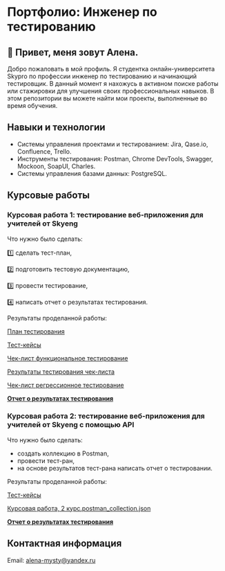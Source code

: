 # Портфолио: Инженер по тестированию

## 👋 Привет, меня зовут Алена.
Добро пожаловать в мой профиль. Я студентка онлайн-университета Skypro по профессии инженер по тестированию и начинающий тестировщик.
В данный момент я нахожусь в активном поиске работы или стажировки для улучшения своих профессиональных навыков.
В этом репозитории вы можете найти мои проекты, выполненные во время обучения.

## Навыки и технологии
- Системы управления проектами и тестированием: Jira, Qase.io, Confluence, Trello.
- Инструменты тестирования: Postman, Chrome DevTools, Swagger, Mockoon, SoapUI, Charles.
- Системы управления базами данных: PostgreSQL.

## Курсовые работы

### Курсовая работа 1: тестирование веб-приложения для учителей от Skyeng

Что нужно было сделать:

1️⃣ сделать тест-план,

2️⃣ подготовить тестовую документацию,

3️⃣ провести тестирование,

4️⃣ написать отчет о результатах тестирования.

Результаты проделанной работы:

[План тестирования](https://github.com/AlenaMysty/Portfolio/blob/main/%D0%9A%D1%83%D1%80%D1%81%D0%BE%D0%B2%D0%B0%D1%8F%2C%2B1-%D0%B9%2B%D0%B8%2B2-%D0%B9%2B%D0%BA%D1%83%D1%80%D1%81%D1%8B.%2B%D0%9F%D0%BB%D0%B0%D0%BD%2B%D1%82%D0%B5%D1%81%D1%82%D0%B8%D1%80%D0%BE%D0%B2%D0%B0%D0%BD%D0%B8%D1%8F..pdf)

[Тест-кейсы](https://github.com/AlenaMysty/Portfolio/blob/main/%D0%A2%D0%B5%D1%81%D1%82-%D0%BA%D0%B5%D0%B9%D1%81%D1%8B%2C%20%D0%9A%D1%83%D1%80%D1%81%D0%BE%D0%B2%D0%B0%D1%8F%201.pdf)

[Чек-лист функциональное тестирование](https://github.com/AlenaMysty/Portfolio/blob/main/%D0%A7%D0%B5%D0%BA-%D0%BB%D0%B8%D1%81%D1%82%20%D0%9A%D1%83%D1%80%D1%81%D0%BE%D0%B2%D0%B0%D1%8F%201%20%D0%BA%D1%83%D1%80%D1%81.pdf)

[Результаты тестирования чек-листа](https://github.com/AlenaMysty/Portfolio/blob/main/%D0%A0%D0%B5%D0%B7%D1%83%D0%BB%D1%8C%D1%82%D0%B0%D1%82%D1%8B%20%D1%82%D0%B5%D1%81%D1%82%D0%B8%D1%80%D0%BE%D0%B2%D0%B0%D0%BD%D0%B8%D1%8F%20%D1%87%D0%B5%D0%BA-%D0%BB%D0%B8%D1%81%D1%82%D0%B0.pdf)

[Чек-лист регрессионное тестирование](https://github.com/AlenaMysty/Portfolio/blob/main/%D0%A7%D0%B5%D0%BA-%D0%BB%D0%B8%D1%81%D1%82%20%D0%A0%D0%B5%D0%B3%D1%80%D0%B5%D1%81%D1%81.pdf)

**[Отчет о результатах тестирования](https://github.com/AlenaMysty/Portfolio/blob/main/%D0%9E%D1%82%D1%87%D0%B5%D1%82%2B%D0%BE%2B%D1%82%D0%B5%D1%81%D1%82%D0%B8%D1%80%D0%BE%D0%B2%D0%B0%D0%BD%D0%B8%D0%B8%2B%D0%B8%D1%82%D0%BE%D0%B3%D0%BE%D0%B2%D0%BE%D0%B3%D0%BE%2B%D0%BF%D1%80%D0%BE%D0%B5%D0%BA%D1%82%D0%B0.pdf)**


### Курсовая работа 2: тестирование веб-приложения для учителей от Skyeng с помощью API

Что нужно было сделать:
- создать коллекцию в Postman,
- провести тест-ран,
- на основе результатов тест-рана написать отчет о тестировании.
  
Результаты проделанной работы:

[Тест-кейсы](https://github.com/AlenaMysty/Portfolio/blob/main/%D0%A2%D0%B5%D1%81%D1%82-%D0%BA%D0%B5%D0%B9%D1%81%D1%8B%2C%20%D0%9A%D1%83%D1%80%D1%81%D0%BE%D0%B2%D0%B0%D1%8F%202.pdf)

[Курсовая работа, 2 курс.postman_collection.json](https://github.com/AlenaMysty/Portfolio/blob/main/%D0%9A%D1%83%D1%80%D1%81%D0%BE%D0%B2%D0%B0%D1%8F%202/%D0%9A%D1%83%D1%80%D1%81%D0%BE%D0%B2%D0%B0%D1%8F%20%D1%80%D0%B0%D0%B1%D0%BE%D1%82%D0%B0%2C%202%20%D0%BA%D1%83%D1%80%D1%81.postman_collection.json)

**[Отчет о результатах тестирования](https://github.com/AlenaMysty/Portfolio/blob/main/%D0%9E%D1%82%D1%87%D0%B5%D1%82%2B%D0%BE%2B%D0%BF%D1%80%D0%BE%D0%B2%D0%B5%D0%B4%D0%B5%D0%BD%D0%B8%D0%B8%2B%D1%82%D0%B5%D1%81%D1%82%D0%B8%D1%80%D0%BE%D0%B2%D0%B0%D0%BD%D0%B8%D1%8F%2BAPI.pdf)**

## Контактная информация
Email: alena-mysty@yandex.ru


